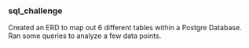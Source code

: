 ### sql_challenge

Created an ERD to map out 6 different tables within a Postgre Database.
Ran some queries to analyze a few data points.
